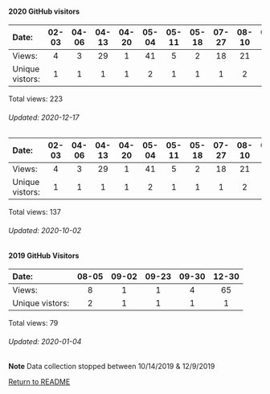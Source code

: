#### 2020 GitHub visitors
Date:		  |  02-03   |       04-06   |       04-13   |       04-20   |       05-04   |       05-11   |       05-18   |       07-27   |  08-10  |  08-24  |  09-07  |  09-14  |  09-28  |  10-19  |  10-26  |  11-02  |  11-23
|:---     |:---:  |:---:  |:---:  |:---:  |:---:  |:---:  |:---:  |:---:  |:---:  |:---:  |:---:  |:---:  |:---:  |:---:  |:---:  |:---:  |:---:
Views:		  |  4       |       3       |       29      |       1       |       41      |       5       |       2       |       18      |  21     |  2      |  8      |  3      |  18     |  15     |  3      |  45     |  5
Unique            vistors:  |   1       |       1       |       1       |       1       |       2       |       1       |       1       |       1  |      2  |      1  |      1  |      1  |      1  |      1  |      1  |      2  |      3

Total views: 223
###### Updated: 2020-12-17


Date:  |       02-03   |       04-06   |       04-13   |       04-20   |       05-04   |       05-11  |  05-18  |  07-27  |  08-10  |  08-24  |  09-07  |  09-14
|:---  |:---:  |:---:  |:---:  |:---:  |:---:  |:---:  |:---:  |:---:  |:---:  |:---:  |:---:  |:---:
Views: |       4       |       3       |       29      |       1       |       41      |       5      |  2      |  18     |  21     |  2      |  8      |  3
Unique            vistors: |       1       |       1       |       1       |       1       |       2       |      1  |      1  |      1  |      2  |      1  |      1  |      1

Total views: 137
###### Updated: 2020-10-02

#### 2019 GitHub Visitors
Date:   |         08-05   |       09-02   |  09-23  |  09-30 | 12-30
|:---   |:---:    |:---:  |:---:  |:---:  |:---:
Views:  |         8       |       1       |  1      |  4 |  65
Unique  vistors:  |       2       |       1  |      1  |      1 |  1

Total views: 79
###### Updated: 2020-01-04
**Note**  Data collection stopped between 10/14/2019 & 12/9/2019

[Return to README](https://github.com/BradleyA/pi-servo/blob/master/README.md)
